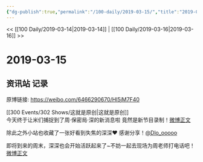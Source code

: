 ```yaml
---
{"dg-publish":true,"permalink":"/100-daily/2019-03-15/","title":"2019-03-15"}
---
```



<< [[100 Daily/2019-03-14\|2019-03-14]] | [[100 Daily/2019-03-16\|2019-03-16]] >>

# 2019-03-15

## 资讯站 记录

原博链接: https://weibo.com/6466290670/Hl5jM7F40

[[300 Events/302 Shows/这就是原创\|这就是原创]]  
今天终于让米们捕捉到了周·保密局·深的新消息啦 竟然是新节目录制！[微博正文](https://m.weibo.cn/6466290670/4350162572483163)

除此之外小站也收藏了一张好看到失焦的深深❤️ 感谢分享！[@Dlo_ooooo](https://weibo.com/n/Dlo_ooooo)

即将到来的周末，深深也会开始活跃起来了~不妨一起去现场为周老师打电话吧！  
[微博正文](https://m.weibo.cn/5516625428/4348813588122679)
